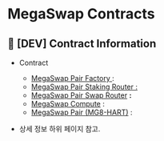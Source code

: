 # MegaSwap Contracts

## 📌 \[DEV] Contract Information <a href="#stg-contract-information" id="stg-contract-information"></a>

* Contract
  * [MegaSwap Pair Factory](https://testnet.bscscan.com/address/0x6426A5E2Df0ADf19923aFc5BA16B63435198d2aB)[ ](https://amoy.polygonscan.com/address/0x7F8dFD8D40a833cDA4816dFC429820F03fBCCf70):&#x20;
  * [MegaSwap Pair Staking Router :](https://testnet.bscscan.com/address/0x3523d8Bf06358079CE9100F12eCC855cF2E6684a)&#x20;
  * [MegaSwap Pair Swap Router](https://testnet.bscscan.com/address/0x910e5442e522023D450A68ddDDef55D904C628B4) **:**&#x20;
  * [MegaSwap Compute](https://testnet.bscscan.com/address/0x1d74bAA3b97EDaA92f71d36c476428066BBB4B08) :&#x20;
  * [MegaSwap Pair (MG8-HART)](https://testnet.bscscan.com/address/0x3bE41e9A128268E21E7DE602B7b7EEc09aF1604E) :&#x20;



* 상세 정보 하위 페이지 참고.
